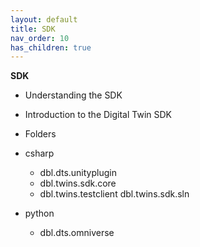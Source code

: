 ```yaml
---
layout: default
title: SDK
nav_order: 10
has_children: true
---
```


**SDK**
   - Understanding the SDK
   - Introduction to the Digital Twin SDK
   
   - Folders
   - csharp
      - dbl.dts.unityplugin
      - dbl.twins.sdk.core
      - dbl.twins.testclient
      dbl.twins.sdk.sln
      
   - python
      - dbl.dts.omniverse